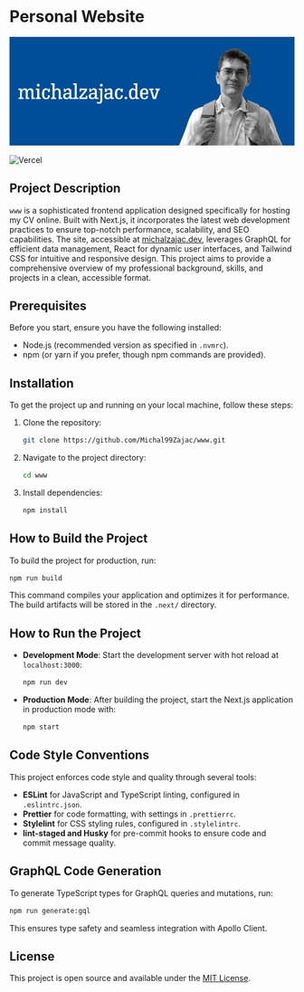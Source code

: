 # Personal Website

![Readme Header](./docs/media/readme.png "michalzajac.dev header")

![Vercel](https://vercelbadge.vercel.app/api/Michal99Zajac/www)

## Project Description
`www` is a sophisticated frontend application designed specifically for hosting my CV online. Built with Next.js, it incorporates the latest web development practices to ensure top-notch performance, scalability, and SEO capabilities. The site, accessible at [michalzajac.dev](https://michalzajac.dev), leverages GraphQL for efficient data management, React for dynamic user interfaces, and Tailwind CSS for intuitive and responsive design. This project aims to provide a comprehensive overview of my professional background, skills, and projects in a clean, accessible format.

## Prerequisites
Before you start, ensure you have the following installed:
- Node.js (recommended version as specified in `.nvmrc`).
- npm (or yarn if you prefer, though npm commands are provided).

## Installation

To get the project up and running on your local machine, follow these steps:
1. Clone the repository:
   ```bash
   git clone https://github.com/Michal99Zajac/www.git
   ```
2. Navigate to the project directory:
   ```bash
   cd www
   ```
3. Install dependencies:
   ```bash
   npm install
   ```

## How to Build the Project
To build the project for production, run:
```bash
npm run build
```
This command compiles your application and optimizes it for performance. The build artifacts will be stored in the `.next/` directory.

## How to Run the Project
- **Development Mode**: Start the development server with hot reload at `localhost:3000`:

  ```bash
  npm run dev
  ```

- **Production Mode**: After building the project, start the Next.js application in production mode with:

  ```bash
  npm start
  ```

## Code Style Conventions
This project enforces code style and quality through several tools:
- **ESLint** for JavaScript and TypeScript linting, configured in `.eslintrc.json`.
- **Prettier** for code formatting, with settings in `.prettierrc`.
- **Stylelint** for CSS styling rules, configured in `.stylelintrc`.
- **lint-staged and Husky** for pre-commit hooks to ensure code and commit message quality.

## GraphQL Code Generation
To generate TypeScript types for GraphQL queries and mutations, run:

```bash
npm run generate:gql
```

This ensures type safety and seamless integration with Apollo Client.

## License
This project is open source and available under the [MIT License](LICENSE).

